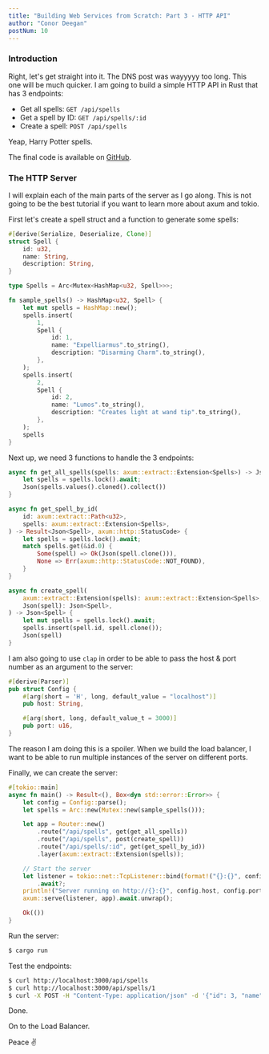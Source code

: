 ```yaml
---
title: "Building Web Services from Scratch: Part 3 - HTTP API"
author: "Conor Deegan"
postNum: 10
---
```


### Introduction

Right, let's get straight into it. The DNS post was wayyyyy too long. This one will be much quicker. I am going to build a simple HTTP API in Rust that has 3 endpoints:

- Get all spells: `GET /api/spells`
- Get a spell by ID: `GET /api/spells/:id`
- Create a spell: `POST /api/spells`

Yeap, Harry Potter spells.

The final code is available on [GitHub](https://github.com/conor-deegan/web-services).

### The HTTP Server

I will explain each of the main parts of the server as I go along. This is not going to be the best tutorial if you want to learn more about axum and tokio.

First let's create a spell struct and a function to generate some spells:

```rust
#[derive(Serialize, Deserialize, Clone)]
struct Spell {
    id: u32,
    name: String,
    description: String,
}

type Spells = Arc<Mutex<HashMap<u32, Spell>>>;

fn sample_spells() -> HashMap<u32, Spell> {
    let mut spells = HashMap::new();
    spells.insert(
        1,
        Spell {
            id: 1,
            name: "Expelliarmus".to_string(),
            description: "Disarming Charm".to_string(),
        },
    );
    spells.insert(
        2,
        Spell {
            id: 2,
            name: "Lumos".to_string(),
            description: "Creates light at wand tip".to_string(),
        },
    );
    spells
}
```

Next up, we need 3 functions to handle the 3 endpoints:

```rust
async fn get_all_spells(spells: axum::extract::Extension<Spells>) -> Json<Vec<Spell>> {
    let spells = spells.lock().await;
    Json(spells.values().cloned().collect())
}

async fn get_spell_by_id(
    id: axum::extract::Path<u32>,
    spells: axum::extract::Extension<Spells>,
) -> Result<Json<Spell>, axum::http::StatusCode> {
    let spells = spells.lock().await;
    match spells.get(&id.0) {
        Some(spell) => Ok(Json(spell.clone())),
        None => Err(axum::http::StatusCode::NOT_FOUND),
    }
}

async fn create_spell(
    axum::extract::Extension(spells): axum::extract::Extension<Spells>,
    Json(spell): Json<Spell>,
) -> Json<Spell> {
    let mut spells = spells.lock().await;
    spells.insert(spell.id, spell.clone());
    Json(spell)
}
```

I am also going to use `clap` in order to be able to pass the host & port number as an argument to the server:

```rust
#[derive(Parser)]
pub struct Config {
    #[arg(short = 'H', long, default_value = "localhost")]
    pub host: String,

    #[arg(short, long, default_value_t = 3000)]
    pub port: u16,
}
```

The reason I am doing this is a spoiler. When we build the load balancer, I want to be able to run multiple instances of the server on different ports.

Finally, we can create the server:

```rust
#[tokio::main]
async fn main() -> Result<(), Box<dyn std::error::Error>> {
    let config = Config::parse();
    let spells = Arc::new(Mutex::new(sample_spells()));

    let app = Router::new()
        .route("/api/spells", get(get_all_spells))
        .route("/api/spells", post(create_spell))
        .route("/api/spells/:id", get(get_spell_by_id))
        .layer(axum::extract::Extension(spells));

    // Start the server
    let listener = tokio::net::TcpListener::bind(format!("{}:{}", config.host, config.port))
        .await?;
    println!("Server running on http://{}:{}", config.host, config.port);
    axum::serve(listener, app).await.unwrap();

    Ok(())
}
```
Run the server:

```bash
$ cargo run
```

Test the endpoints:

```bash
$ curl http://localhost:3000/api/spells
$ curl http://localhost:3000/api/spells/1
$ curl -X POST -H "Content-Type: application/json" -d '{"id": 3, "name": "Alohomora", "description": "Unlocking Charm"}' http://localhost:3000/api/spells
```

Done.

On to the Load Balancer.

Peace ✌️

